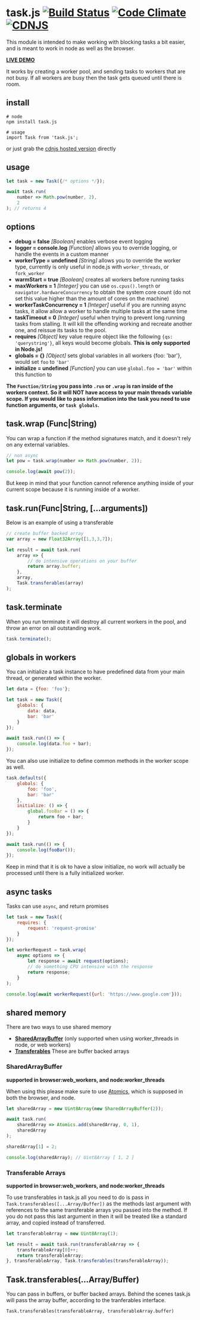 # task.js [![Build Status](https://img.shields.io/travis/icodeforlove/task.js.svg?branch=master)](https://travis-ci.org/icodeforlove/task.js) [![Code Climate](https://api.codeclimate.com/v1/badges/31e1fc75ec7591e84fb4/maintainability)](https://codeclimate.com/github/icodeforlove/task.js) [![CDNJS](https://img.shields.io/cdnjs/v/task.js.svg)](https://cdnjs.com/libraries/task.js)
This module is intended to make working with blocking tasks a bit easier, and is meant to work in node as well as the browser.

**[LIVE DEMO](https://codepen.io/icodeforlove/full/ZOjBBB)**

It works by creating a worker pool, and sending tasks to workers that are not busy. If all workers are busy then the task gets queued until there is room.

## install

```
# node
npm install task.js

# usage
import Task from 'task.js';
```

or just grab the [cdnjs hosted version](https://cdnjs.com/libraries/task.js) directly

## usage

```javascript
let task = new Task({/* options */});

await task.run(
	number => Math.pow(number, 2),
	2
); // returns 4
```

## options

- **debug = false** *[Boolean]* enables verbose event logging
- **logger = console.log** *[Function]* allows you to override logging, or handle the events in a custom manner
- **workerType = undefined** *[String]* allows you to override the worker type, currently is only useful in node.js with `worker_threads`, or `fork_worker` 
- **warmStart = true** *[Boolean]* creates all workers before running tasks
- **maxWorkers = 1** *[Integer]* you can use `os.cpus().length` or `navigator.hardwareConcurrency` to obtain the system core count (do not set this value higher than the amount of cores on the machine)
- **workerTaskConcurrency = 1** *[Integer]* useful if you are running async tasks, it allow allow a worker to handle multiple tasks at the same time
- **taskTimeout = 0** *[Integer]* useful when trying to prevent long running tasks from stalling. It will kill the offending working and recreate another one, and reissue its tasks to the pool.
- **requires** *[Object]* key value require object like the following `{qs: 'querystring'}`, all keys would become globals. **This is only supported in Node.js!**
- **globals = {}** *[Object]* sets global variables in all workers {foo: 'bar'}, would set `foo` to `'bar'`
- **initialize = undefined** *[Function]* you can use `global.foo = 'bar'` within this function to 

**The `Function/String` you pass into `.run` or `.wrap` is ran inside of the workers context. So it will NOT have access to your main threads variable scope. If you would like to pass information into the task you need to use function arguments, or `task globals`.**

## task.wrap (Func|String)

You can wrap a function if the method signatures match, and it doesn't rely on any external variables.

```javascript
// non async
let pow = task.wrap(number => Math.pow(number, 2));

console.log(await pow(2));
```

But keep in mind that your function cannot reference anything inside of your current scope because it is running inside of a worker.

## task.run(Func|String, [...arguments])

Below is an example of using a transferable

```javascript
// create buffer backed array
var array = new Float32Array([1,3,3,7]);

let result = await task.run(
	array => {
		// do intensive operations on your buffer
    	return array.buffer;
	},
	array,
	Task.transferables(array)
);
```

## task.terminate

When you run terminate it will destroy all current workers in the pool, and throw an error on all outstanding work.

```javascript
task.terminate();
```

## globals in workers

You can initialize a task instance to have predefined data from your main thread, or generated within the worker.

```javascript
let data = {foo: 'foo'};

let task = new Task({
	globals: {
		data: data,
		bar: 'bar'
	}
});

await task.run(() => {
	console.log(data.foo + bar);
});
```

You can also use initialize to define common methods in the worker scope as well.

```javascript
task.defaults({
	globals: {
		foo: 'foo',
		bar: 'bar'
	},
	initialize: () => {
		global.fooBar = () => {
			return foo + bar;
		}
	}
});

await task.run(() => {
	console.log(fooBar());
});
```

Keep in mind that it is ok to have a slow initialize, no work will actually be processed until there is a fully initialized worker.

## async tasks

Tasks can use `async`, and return promises

```javascript
let task = new Task({
	requires: {
		request: 'request-promise'
	}
});

let workerRequest = task.wrap(
	async options => {
		let response = await request(options);
		// do something CPU intensive with the response
		return response;
	}
);

console.log(await workerRequest({url: 'https://www.google.com'}));
```

## shared memory

There are two ways to use shared memory 

- **[SharedArrayBuffer](https://developer.mozilla.org/en-US/docs/Web/JavaScript/Reference/Global_Objects/SharedArrayBuffer)** (only supported when using worker_threads in node, or web workers)
- **[Transferables](https://developer.mozilla.org/en-US/docs/Web/API/Transferable)** These are buffer backed arrays

### SharedArrayBuffer

**supported in browser:web_workers, and node:worker_threads**

When using this please make sure to use [Atomics](https://developer.mozilla.org/en-US/docs/Web/JavaScript/Reference/Global_Objects/Atomics), which is supposed in both the browser, and node.

```javascript
let sharedArray = new Uint8Array(new SharedArrayBuffer(2));

await task.run(
	sharedArray => Atomics.add(sharedArray, 0, 1),
	sharedArray
);

sharedArray[1] = 2;

console.log(sharedArray); // Uint8Array [ 1, 2 ]

```

### Transferable Arrays

**supported in browser:web_workers, and node:worker_threads**

To use transferables in task.js all you need to do is pass in `Task.transferables([...Array/Buffer])` as the methods last argument with references to the same transferable arrays you passed into the method. If you do not pass this last argument in then it will be treated like a standard array, and copied instead of transferred.

```javascript
let transferableArray = new Uint8Array(1);

let result = await task.run(transferableArray => {
	transferableArray[0]++;
	return transferableArray;
}, transferableArray, Task.transferables(transferableArray));
```

## Task.transferables(...Array/Buffer)

You can pass in buffers, or buffer backed arrays. Behind the scenes task.js will pass the array buffer, according to the tranferables interface.

```
Task.transferables(transferableArray, transferableArray.buffer)
```